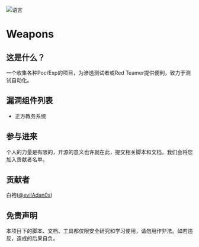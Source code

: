 ![语言](https://img.shields.io/badge/language-Python3-brightgreen.svg?style=plastic)
# Weapons
## 这是什么？
一个收集各种Poc/Exp的项目，为渗透测试者或Red Teamer提供便利，致力于测试自动化。

## 漏洞组件列表

- 正方教务系统

## 参与进来
个人的力量是有限的，开源的意义也许就在此，提交相关脚本和文档，我们会将您加入贡献者名单。

## 贡献者
白袍([@evilAdan0s](https://github.com/evilAdan0s))

## 免责声明
本项目下的脚本、文档、工具都仅限安全研究和学习使用，请勿用作非法。如若违反，造成的后果自负。

